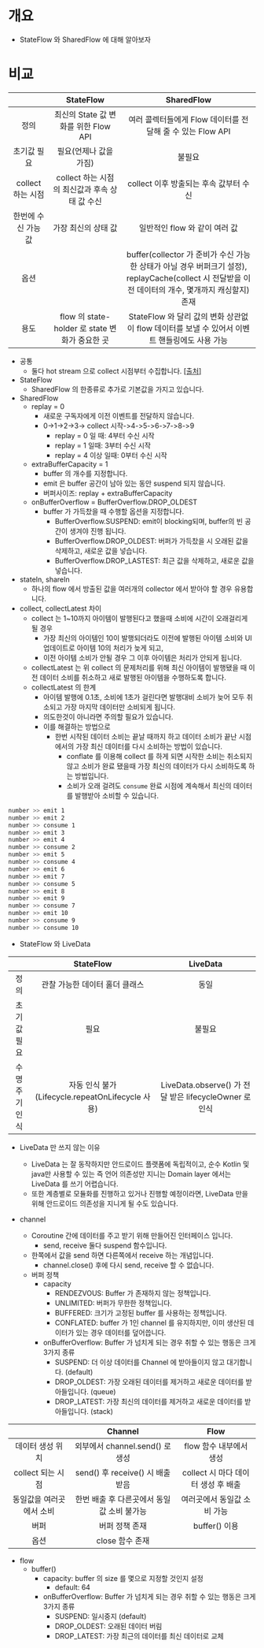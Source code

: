 # 개요

- StateFlow 와 SharedFlow 에 대해 알아보자

# 비교

|                     |                   StateFlow                    |                                                                       SharedFlow                                                                        |
| :-----------------: | :--------------------------------------------: | :-----------------------------------------------------------------------------------------------------------------------------------------------------: |
|        정의         |      최신의 State 값 변화를 위한 Flow API      |                                               여러 콜렉터들에게 Flow 데이터를 전달해 줄 수 있는 Flow API                                                |
|     초기값 필요     |             필요(언제나 값을 가짐)             |                                                                         불필요                                                                          |
|  collect 하는 시점  | collect 하는 시점의 최신값과 후속 상태 값 수신 |                                                         collect 이후 방출되는 후속 값부터 수신                                                          |
| 한번에 수신 가능 값 |              가장 최신의 상태 값               |                                                              일반적인 flow 와 같이 여러 값                                                              |
|        옵션         |                                                | buffer(collector 가 준비가 수신 가능한 상태가 아닐 경우 버퍼크기 설정), <br>replayCache(collect 시 전달받을 이전 데이터의 개수, 몇개까지 캐싱할지) 존재 |
|        용도         | flow 의 state-holder 로 state 변화가 중요한 곳 |                              StateFlow 와 달리 값의 변화 상관없이 flow 데이터를 보낼 수 있어서 이벤트 핸들링에도 사용 가능                              |

- 공통
  - 둘다 hot stream 으로 collect 시점부터 수집합니다. [\[출처\]](https://yang-droid.tistory.com/59)
- StateFlow
  - SharedFlow 의 한종류로 추가로 기본값을 가지고 있습니다.
- SharedFlow
  - replay = 0
    - 새로운 구독자에게 이전 이벤트를 전달하지 않습니다.
    - 0->1->2->3-> collect 시작->4->5->6->7->8->9
      - replay = 0 일 때: 4부터 수신 시작
      - replay = 1 일때: 3부터 수신 시작
      - replay = 4 이상 일때: 0부터 수신 시작
  - extraBufferCapacity = 1
    - buffer 의 개수를 지정합니다.
    - emit 은 buffer 공간이 남아 있는 동안 suspend 되지 않습니다.
    - 버퍼사이즈: replay + extraBufferCapacity
  - onBufferOverflow = BufferOverflow.DROP_OLDEST
    - buffer 가 가득찼을 때 수행할 옵션을 지정합니다.
      - BufferOverflow.SUSPEND: emit이 blocking되며, buffer의 빈 공간이 생겨야 진행 됩니다.
      - BufferOverflow.DROP_OLDEST: 버퍼가 가득찼을 시 오래된 값을 삭제하고, 새로운 값을 넣습니다.
      - BufferOverflow.DROP_LASTEST: 최근 값을 삭제하고, 새로운 값을 넣습니다.
- stateIn, shareIn
  - 하나의 flow 에서 방출된 값을 여러개의 collector 에서 받아야 할 경우 유용합니다.
- collect, collectLatest 차이
  - collect 는 1~10까지 아이템이 발행된다고 했을때 소비에 시간이 오래걸리게 될 경우
    - 가장 최신의 아이템인 10이 발행되더라도 이전에 발행된 아이템 소비와 UI 업데이트로 아이템 10의 처리가 늦게 되고,
    - 이전 아이템 소비가 안될 경우 그 이후 아이템은 처리가 안되게 됩니다.
  - collectLatest 는 위 collect 의 문제처리를 위해 최신 아이템이 발행됐을 때 이전 데이터 소비를 취소하고 새로 발행된 아이템을 수행하도록 합니다.
  - collectLatest 의 한계
    - 아이템 발행에 0.1초, 소비에 1초가 걸린다면 발행대비 소비가 늦어 모두 취소되고 가장 마지막 데이터만 소비되게 됩니다.
    - 의도한것이 아니라면 주의할 필요가 있습니다.
    - 이를 해결하는 방법으로
      - 한번 시작된 데이터 소비는 끝날 때까지 하고 데이터 소비가 끝난 시점에서의 가장 최신 데이터를 다시 소비하는 방법이 있습니다.
        - conflate 를 이용해 collect 를 하게 되면 시작한 소비는 취소되지 않고 소비가 완료 됐을때 가장 최신의 데이터가 다시 소비하도록 하는 방법입니다.
        - 소비가 오래 걸려도 `consume` 완료 시점에 계속해서 최신의 데이터를 발행받아 소비할 수 있습니다.

```bash
number >> emit 1
number >> emit 2
number >> consume 1
number >> emit 3
number >> emit 4
number >> consume 2
number >> emit 5
number >> consume 4
number >> emit 6
number >> emit 7
number >> consume 5
number >> emit 8
number >> emit 9
number >> consume 7
number >> emit 10
number >> consume 9
number >> consume 10
```

- StateFlow 와 LiveData

|               |                    StateFlow                     |                        LiveData                        |
| :-----------: | :----------------------------------------------: | :----------------------------------------------------: |
|     정의      |          관찰 가능한 데이터 홀더 클래스          |                          동일                          |
|  초기값 필요  |                       필요                       |                         불필요                         |
| 수명주기 인식 | 자동 인식 불가(Lifecycle.repeatOnLifecycle 사용) | LiveData.observe() 가 전달 받은 lifecycleOwner 로 인식 |

- LiveData 만 쓰지 않는 이유

  - LiveData 는 잘 동작하지만 안드로이드 플랫폼에 독립적이고, 순수 Kotlin 및 java만 사용할 수 있는 즉 언어 의존성만 지니는 Domain layer 에서는 LiveData 를 쓰기 어렵습니다.
  - 또한 계층별로 모듈화를 진행하고 있거나 진행할 예정이라면, LiveData 만을 위해 안드로이드 의존성을 지니게 될 수도 있습니다.

- channel
  - Coroutine 간에 데이터를 주고 받기 위해 만들어진 인터페이스 입니다.
    - send, receive 둘다 suspend 함수입니다.
  - 한쪽에서 값을 send 하면 다른쪽에서 receive 하는 개념입니다.
    - channel.close() 후에 다시 send, receive 할 수 없습니다.
  - 버퍼 정책
    - capacity
      - RENDEZVOUS: Buffer 가 존재하지 않는 정책입니다.
      - UNLIMITED: 버퍼가 무한한 정책입니다.
      - BUFFERED: 크기가 고정된 buffer 를 사용하는 정책입니다.
      - CONFLATED: buffer 가 1인 channel 를 유지하지만, 이미 생산된 데이터가 있는 경우 데이터를 덮어씁니다.
    - onBufferOverflow: Buffer 가 넘치게 되는 경우 취할 수 있는 행동은 크게 3가지 종류
      - SUSPEND: 더 이상 데이터를 Channel 에 받아들이지 않고 대기합니다. (default)
      - DROP_OLDEST: 가장 오래된 데이터를 제거하고 새로운 데이터를 받아들입니다. (queue)
      - DROP_LATEST: 가장 최신의 데이터를 제거하고 새로운 데이터를 받아들입니다. (stack)

|                          |                  Channel                   |                Flow                 |
| :----------------------: | :----------------------------------------: | :---------------------------------: |
|     데이터 생성 위치     |      외부에서 channel.send() 로 생성       |       flow 함수 내부에서 생성       |
|    collect 되는 시점     |      send() 후 receive() 시 배출받음       | collect 시 마다 데이터 생성 후 배출 |
| 동일값을 여러곳에서 소비 | 한번 배출 후 다른곳에서 동일값 소비 불가능 |     여러곳에서 동일값 소비 가능     |
|           버퍼           |               버퍼 정책 존재               |            buffer() 이용            |
|           옵션           |              close 함수 존재               |

- flow
  - buffer()
    - capacity: buffer 의 size 를 몇으로 지정할 것인지 설정
      - default: 64
    - onBufferOverflow: Buffer 가 넘치게 되는 경우 취할 수 있는 행동은 크게 3가지 종류
      - SUSPEND: 일시중지 (default)
      - DROP_OLDEST: 오래된 데이터 버림
      - DROP_LATEST: 가장 최근의 데이터를 최신 데이터로 교체
